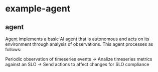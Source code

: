 # example-agent

## agent
[Agent][agentpkg] implements a basic AI agent that is autonomous and acts on its environment through analysis of observations. This agent processes as follows:

Periodic observation of timeseries events -> Analize timeseries metrics against an SLO -> Send actions to affect changes for SLO compliance  

[agentpkg]: <https://pkg.go.dev/github.com/advanced-go/example-agent/agent>
